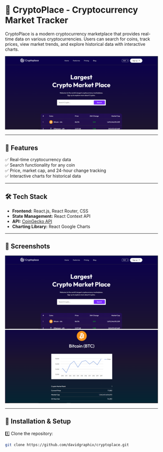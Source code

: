 # 🚀 CryptoPlace - Cryptocurrency Market Tracker

CryptoPlace is a modern cryptocurrency marketplace that provides real-time data on various cryptocurrencies. Users can search for coins, track prices, view market trends, and explore historical data with interactive charts.

![CryptoPlace Preview](./src/assets/screenshot1.png)

---

## 🌟 Features

✅ Real-time cryptocurrency data  
✅ Search functionality for any coin  
✅ Price, market cap, and 24-hour change tracking  
✅ Interactive charts for historical data

---

## 🛠️ Tech Stack

- **Frontend:** React.js, React Router, CSS
- **State Management:** React Context API
- **API:** [CoinGecko API](https://www.coingecko.com/en/api)
- **Charting Library:** React Google Charts

---

## 📸 Screenshots

<!-- Replace these with actual images of your project -->

![Homepage](./src/assets/screenshot1.png)  
![Coin Details Page](./src/assets/coin%20page.png)

---

## 🔧 Installation & Setup

1️⃣ Clone the repository:

```bash
git clone https://github.com/davidgraphix/cryptoplace.git
```
